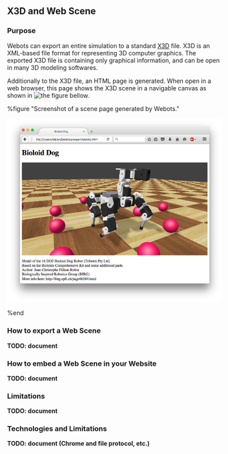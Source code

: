 ## X3D and Web Scene

### Purpose

Webots can export an entire simulation to a standard [X3D](http://www.web3d.org/x3d/what-x3d) file.
X3D is an XML-based file format for representing 3D computer graphics.
The exported X3D file is containing only graphical information,
and can be open in many 3D modeling softwares.

Additionally to the X3D file, an HTML page is generated.
When open in a web browser, this page shows the X3D scene in a navigable canvas
as shown in ![the figure bellow](#screenshot-of-a-scene-page-generated-by-webots).

%figure "Screenshot of a scene page generated by Webots."

![screenshot-web-scene.png](images/screenshot-web-scene.png)

%end


### How to export a Web Scene

**TODO: document**


### How to embed a Web Scene in your Website

**TODO: document**


### Limitations

**TODO: document**


### Technologies and Limitations

**TODO: document (Chrome and file protocol, etc.)**
